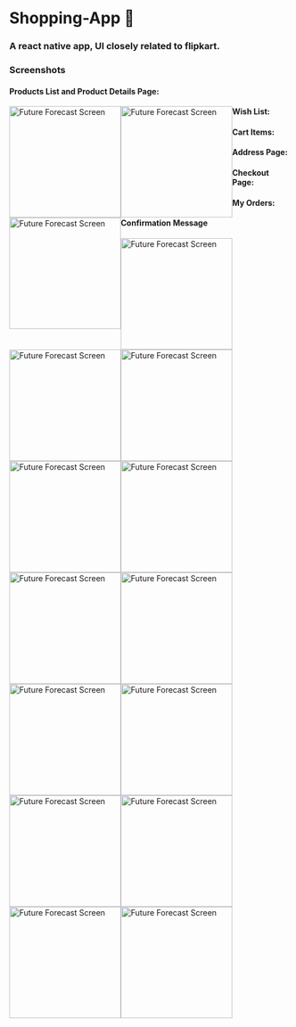 # Shopping-App :handbag:
### A react native app, UI closely related to flipkart.

### Screenshots

#### Products List and Product Details Page:
<img src="https://i.ibb.co/3WxB9ff/Screenshot-20200921-162921-Expo.jpg" 
     alt="Future Forecast Screen"  
     style="float: left" 
     width="200px"/><img src="https://i.ibb.co/60yzJWw/Screenshot-20200921-162929-Expo.jpg" 
     alt="Future Forecast Screen" 
     width="200px" 
     style="float:left"/><img src="https://i.ibb.co/vhn9SSc/Screenshot-20200921-162935-Expo.jpg" 
     alt="Future Forecast Screen" 
     width="200px" 
     style="float:left"/>
#### Wish List:
#### Cart Items: 
#### Address Page:
#### Checkout Page:
#### My Orders:
#### Confirmation Message
<img src="https://i.ibb.co/wsmcWhF/Screenshot-20200921-162941-Expo.jpg" 
     alt="Future Forecast Screen" 
     width="200px" 
     style="float:left"/><img src="https://i.ibb.co/mFD6sqS/Screenshot-20200921-162959-Expo.jpg" 
     alt="Future Forecast Screen" 
     width="200px" 
     style="float:left"/><img src="https://i.ibb.co/PhgMpxy/Screenshot-20200921-163011-Expo.jpg" 
     alt="Future Forecast Screen" 
     width="200px" 
     style="float:left"/><img src="https://i.ibb.co/PCPmK9x/Screenshot-20200921-163024-Expo.jpg" 
     alt="Future Forecast Screen" 
     width="200px" 
     style="float:left"/><img src="https://i.ibb.co/QYNDBzJ/Screenshot-20200921-163029-Expo.jpg" 
     alt="Future Forecast Screen" 
     width="200px" 
     style="float:left"/><img src="https://i.ibb.co/DfL7h8r/Screenshot-20200921-163037-Expo.jpg" 
     alt="Future Forecast Screen" 
     width="200px" 
     style="float:left"/><img src="https://i.ibb.co/JjPwyTD/Screenshot-20200921-163107-Expo.jpg" 
     alt="Future Forecast Screen" 
     width="200px" 
     style="float:left"/><img src="https://i.ibb.co/j8SJWgV/Screenshot-20200921-163137-Expo.jpg" 
     alt="Future Forecast Screen" 
     width="200px" 
     style="float:left"/><img src="https://i.ibb.co/r3bv8tp/Screenshot-20200921-163145-Expo.jpg" 
     alt="Future Forecast Screen" 
     width="200px" 
     style="float:left"/><img src="https://i.ibb.co/Bcdj616/Screenshot-20200921-163151-Expo.jpg" 
     alt="Future Forecast Screen" 
     width="200px" 
     style="float:left"/><img src="https://i.ibb.co/yfqNXrL/Screenshot-20200921-163211-Expo.jpg" 
     alt="Future Forecast Screen" 
     width="200px" 
     style="float:left"/><img src="https://i.ibb.co/prD9MHP/Screenshot-20200921-163223-Expo.jpg" 
     alt="Future Forecast Screen" 
     width="200px" 
     style="float:left"/><img src="https://i.ibb.co/sqCM9z5/Screenshot-20200921-164044-Expo.jpg" 
     alt="Future Forecast Screen" 
     width="200px" 
     style="float:left"/>
